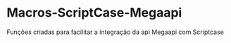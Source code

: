 # Macros-ScriptCase-Megaapi
Funções criadas para facilitar a integração da api Megaapi com Scriptcase
